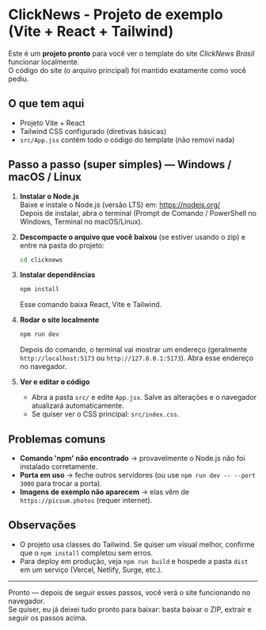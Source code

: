 # ClickNews - Projeto de exemplo (Vite + React + Tailwind)

Este é um **projeto pronto** para você ver o template do site *ClickNews Brasil* funcionar localmente.  
O código do site (o arquivo principal) foi mantido exatamente como você pediu.

## O que tem aqui
- Projeto Vite + React
- Tailwind CSS configurado (diretivas básicas)
- `src/App.jsx` contém todo o código do template (não removi nada)

## Passo a passo (super simples) — Windows / macOS / Linux

1. **Instalar o Node.js**  
   Baixe e instale o Node.js (versão LTS) em: https://nodejs.org/  
   Depois de instalar, abra o terminal (Prompt de Comando / PowerShell no Windows, Terminal no macOS/Linux).

2. **Descompacte o arquivo que você baixou** (se estiver usando o zip) e entre na pasta do projeto:
   ```bash
   cd clicknews
   ```

3. **Instalar dependências**
   ```bash
   npm install
   ```
   Esse comando baixa React, Vite e Tailwind.

4. **Rodar o site localmente**
   ```bash
   npm run dev
   ```
   Depois do comando, o terminal vai mostrar um endereço (geralmente `http://localhost:5173` ou `http://127.0.0.1:5173`). Abra esse endereço no navegador.

5. **Ver e editar o código**
   - Abra a pasta `src/` e edite `App.jsx`. Salve as alterações e o navegador atualizará automaticamente.
   - Se quiser ver o CSS principal: `src/index.css`.

## Problemas comuns
- **Comando 'npm' não encontrado** → provavelmente o Node.js não foi instalado corretamente.
- **Porta em uso** → feche outros servidores (ou use `npm run dev -- --port 3000` para trocar a porta).
- **Imagens de exemplo não aparecem** → elas vêm de `https://picsum.photos` (requer internet).

## Observações
- O projeto usa classes do Tailwind. Se quiser um visual melhor, confirme que o `npm install` completou sem erros.
- Para deploy em produção, veja `npm run build` e hospede a pasta `dist` em um serviço (Vercel, Netlify, Surge, etc.).

---

Pronto — depois de seguir esses passos, você verá o site funcionando no navegador.  
Se quiser, eu já deixei tudo pronto para baixar: basta baixar o ZIP, extrair e seguir os passos acima.
